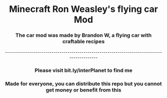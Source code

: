 <div align="center">
    <h1>Minecraft Ron Weasley's flying car Mod</h1>
    <h3>The car mod was made by Brandon W, a flying car with craftable recipes</h3>
--------------------------------------------------------------------------------------------
<div align="center">
    <h3>Please visit bit.ly/interPlanet to find me</h3>
    <h3>Made for everyone, you can distribute this repo but you cannot get money or benefit from this</h3>

